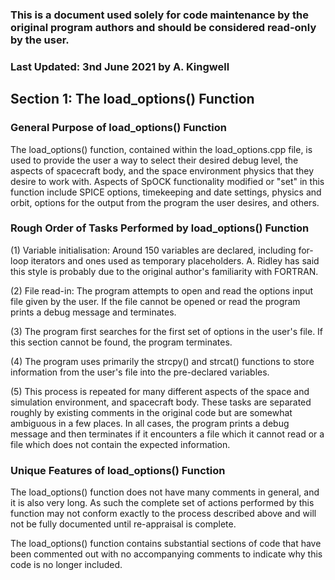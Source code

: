 ### This is a document used solely for code maintenance by the original program authors and should be considered read-only by the user.
### Last Updated: 3nd June 2021 by A. Kingwell


## Section 1: The load_options() Function

### General Purpose of load_options() Function
The load_options() function, contained within the load_options.cpp file, is used to provide the user a way to select their desired debug level,
the aspects of spacecraft body, and the space environment physics that they desire to work with. Aspects of SpOCK functionality modified or 
"set" in this function include SPICE options, timekeeping and date settings, physics and orbit, options for the output from the program the 
user desires, and others.


### Rough Order of Tasks Performed by load_options() Function
(1) Variable initialisation: Around 150 variables are declared, including for-loop iterators and ones used as temporary placeholders. A. Ridley
	has said this style is probably due to the original author's familiarity with FORTRAN.

(2) File read-in: The program attempts to open and read the options input file given by the user. If the file cannot be opened or read the 
	program prints a debug message and terminates.

(3) The program first searches for the first set of options in the user's file. If this section cannot be found, the program terminates.

(4) The program uses primarily the strcpy() and strcat() functions to store information from the user's file into the pre-declared variables.

(5) This process is repeated for many different aspects of the space and simulation environment, and spacecraft body. These tasks are separated 
	roughly by existing comments in the original code but are somewhat ambiguous in a few places. In all cases, the program prints a debug 
	message and then terminates if it encounters a file which it cannot read or a file which does not contain the expected information.


### Unique Features of load_options() Function
The load_options() function does not have many comments in general, and it is also very long. As such the complete set of actions performed
by this function may not conform exactly to the process described above and will not be fully documented until re-appraisal is complete.  

The load_options() function contains substantial sections of code that have been commented out with no accompanying comments to indicate why
this code is no longer included.

